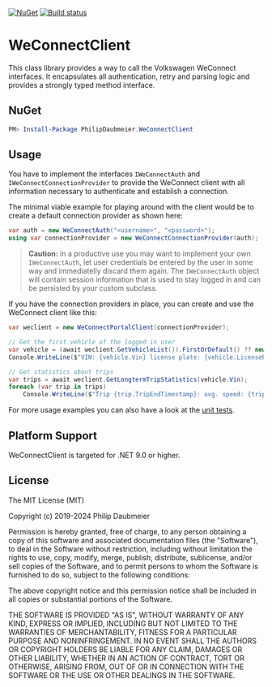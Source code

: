 ﻿[![NuGet](http://img.shields.io/nuget/v/PhilipDaubmeier.WeConnectClient.svg?style=flat-square)](https://www.nuget.org/packages/PhilipDaubmeier.WeConnectClient/)
[![Build status](https://ci.appveyor.com/api/projects/status/mj67oe2c9wfkv2ld/branch/master?svg=true)](https://ci.appveyor.com/project/philipdaubmeier/graphiot/branch/master)

# WeConnectClient

This class library provides a way to call the Volkswagen WeConnect interfaces. It encapsulates all authentication, retry and parsing logic and provides a strongly typed method interface.

## NuGet

```powershell
PM> Install-Package PhilipDaubmeier.WeConnectClient
```

## Usage

You have to implement the interfaces `IWeConnectAuth` and `IWeConnectConnectionProvider` to provide the WeConnect client with all information necessary to authenticate and establish a connection.

The minimal viable example for playing around with the client would be to create a default connection provider as shown here:

```csharp
var auth = new WeConnectAuth("<username>", "<password>");
using var connectionProvider = new WeConnectConnectionProvider(auth);
```

> **Caution:** in a productive use you may want to implement your own `IWeConnectAuth`, let user credentials be entered by the user in some way and immediatelly discard them again. The `IWeConnectAuth` object will contain session information that is used to stay logged in and can be persisted by your custom subclass.

If you have the connection providers in place, you can create and use the WeConnect client like this:

```csharp
var weclient = new WeConnectPortalClient(connectionProvider);

// Get the first vehicle of the logged in user
var vehicle = (await weclient.GetVehicleList()).FirstOrDefault() ?? new();
Console.WriteLine($"VIN: {vehicle.Vin} license plate: {vehicle.LicensePlate}");

// Get statistics about trips
var trips = await weclient.GetLongtermTripStatistics(vehicle.Vin);
foreach (var trip in trips)
    Console.WriteLine($"Trip {trip.TripEndTimestamp}: avg. speed: {trip.AverageSpeedKmph}");
```

For more usage examples you can also have a look at the [unit tests](../../test/WeConnectClient.Tests).

## Platform Support

WeConnectClient is targeted for .NET 9.0 or higher.

## License

The MIT License (MIT)

Copyright (c) 2019-2024 Philip Daubmeier

Permission is hereby granted, free of charge, to any person obtaining a copy
of this software and associated documentation files (the "Software"), to deal
in the Software without restriction, including without limitation the rights
to use, copy, modify, merge, publish, distribute, sublicense, and/or sell
copies of the Software, and to permit persons to whom the Software is
furnished to do so, subject to the following conditions:

The above copyright notice and this permission notice shall be included in all
copies or substantial portions of the Software.

THE SOFTWARE IS PROVIDED "AS IS", WITHOUT WARRANTY OF ANY KIND, EXPRESS OR
IMPLIED, INCLUDING BUT NOT LIMITED TO THE WARRANTIES OF MERCHANTABILITY,
FITNESS FOR A PARTICULAR PURPOSE AND NONINFRINGEMENT. IN NO EVENT SHALL THE
AUTHORS OR COPYRIGHT HOLDERS BE LIABLE FOR ANY CLAIM, DAMAGES OR OTHER
LIABILITY, WHETHER IN AN ACTION OF CONTRACT, TORT OR OTHERWISE, ARISING FROM,
OUT OF OR IN CONNECTION WITH THE SOFTWARE OR THE USE OR OTHER DEALINGS IN THE
SOFTWARE.
